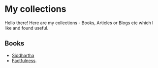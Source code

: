 # My collections
Hello there!
Here are my collections - Books, Articles or Blogs etc which I like and found useful. 
## Books
  - [Siddhartha](https://www.amazon.in/Siddhartha-Hermann-Hesse/dp/817234368X/ref=sr_1_1_sspa?crid=2JJHU9OK4MV5P&dib=eyJ2IjoiMSJ9.j9ZTvDwURcQwI2aeViMdCAFrXy55vygwv5CqbrZvkWl-wNmMBC-YYKtdw61UaZJPqZTeDRH0gY0IAnImlywJS4reUPvZVOApzOR4Xlno-Qa-9PH1i-NtkCTLW8-CKzhgS2T7kJ-Pmuk-_DBIZgVaULvk7iKSiCM3w1J8XTnxcJQFgmzHUmiWPqWP4bOgJVrruo-u0mhFzXsP4F-z7s6g7f1DTq5VoutKupfehpPgSTQ.WAWBY0JUCU36TNW7qLcmi6-iiCXkrg5Zg0rshX405Ck&dib_tag=se&keywords=Siddhartha&qid=1711731653&sprefix=siddhartha+%2Caps%2C251&sr=8-1-spons&sp_csd=d2lkZ2V0TmFtZT1zcF9hdGY&psc=1)
  - [Factfulness](https://www.amazon.in/Factfulness-Reasons-Wrong-Things-Better/dp/1473637465/ref=sr_1_1?crid=2B4JSK7QMTRFA&dib=eyJ2IjoiMSJ9.L3rGUCqtPTZdA4_DWrBDS71a9OU67yEN3VZUEKmOqNTgNpoUld5xrTHC_Y9hBWx9FFOgiqRmsG42X5SiPP6ji0mesWpdP6h6bz2nfAom9DhrVbQFfmve2XlkPs1o0uIdSorT7Ccih9d0tNF-u5Gu2Uga-5zzBxZ_6f9kRB_qUo40tsmKtWkWTQK8LwV6NTAq86otfiO7fZ3iJGl5mfmI21B-jptbN9p5WFaOw4X0cPg.XbcHfIFh8hhMp8kXd6UbQrzcDqu94LwI0Yr33lT26jk&dib_tag=se&keywords=Factfulness&qid=1711731866&s=books&sprefix=factfulness+%2Cstripbooks%2C328&sr=1-1).
